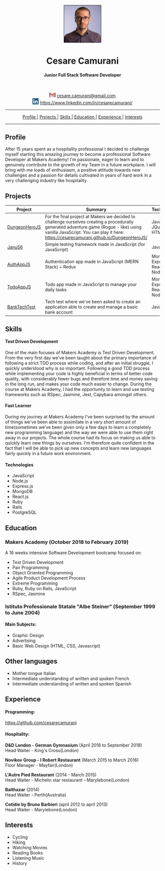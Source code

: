 <div align="center"><img src="/Images/cesare2.jpg" width="120" height="120" border="1"></div>
<h1 align="center"> Cesare Camurani </h1>
<h4 align="center"> Junior Full Stack Software Developer </h4>

<br>

<div align="center">

<img src="/Images/gmail.png" width="20" height="15"> <a href="mailto:cesare.camurani@gmail.com"> cesare.camurani@gmail.com </a>
<br>
<img src="/Images/linkedin-logo-copy.png" width="20" height="20"> <a href="https://www.linkedin.com/in/cesarecamurani/"> https://www.linkedin.com/in/cesarecamurani/ </a>

</div>

<hr>

<div align="center">

[Profile ](#profile) |
[Projects ](#projects) |
[Skills ](#skills) |
[Education ](#education) |
[Experience ](#experience) |
[Interests ](#interests)

</div>

<hr>

## Profile

After 15 years spent as a hospitality professional I decided to challenge myself starting this amazing journey to become a professional Software Developer at Makers Academy! I'm passionate, eager to learn and to genuinely contribute to the growth of my Team in a future workplace.
I will bring with me loads of enthusiasm, a positive attitude towards new challenges and a passion for details cultivated in years of hard work in a very challenging industry like hospitality.

## Projects

| Project | Summary | Technologies | Testing
|----------|----------|----------|----------|
| [DungeonHeroJS](https://github.com/cesarecamurani/DungeonHeroJS) | For the final project at Makers we decided to challenge ourselves creating a procedurally generated adventure game (Rogue - like) using vanilla JavaScript. You can play it here: <a href="https://cesarecamurani.github.io/DungeonHeroJS/">https://cesarecamurani.github.io/DungeonHeroJS/</a> | JavaScript, JQuery, HTML5, CSS| Jasmine, Istanbul, ESlint, Travis CI
| [JanuS6](https://github.com/cesarecamurani/JanuS6)  | Simple testing framework made in JavaScript (for JavaScript) | JavaScript |
| [AuthAppJS](https://github.com/cesarecamurani/AuthAppJS) | Authentication app made in JavaScript (MERN Stack) + Redux | Mongodb, Express.js, React.js and Node.js | Postman, Cypress
| [TodoAppJS](https://github.com/cesarecamurani/TodoAppJS) | Todo app made in JavaScript to manage your daily tasks | Mongodb,  Express.js, React.js and Node.js | Postman
| [BankTechTest](https://github.com/cesarecamurani/Bank-Tech-Test-Java) | Tech test where we've been asked to create an application able to create and manage a basic bank account| Java | JUnit

## Skills

#### Test Driven Development

One of the main focuses of Makers Academy is Test Driven Development. From the very first day we've been taught about the primary importance of following a strict TDD process while coding, and after an initial struggle, I quickly understood why is so important. Following a good TDD process while implementing your code is highly beneficial in terms of better code quality, with considerably fewer bugs and therefore time and money saving in the long run, and makes your code much easier to change. During the course at Makers Academy, I had the opportunity to learn and use testing frameworks such as RSpec, Jasmine, Jest, Capybara amongst others.

#### Fast Learner

During my journey at Makers Academy I've been surprised by the amount of things we've been able to assimilate in a very short amount of time(sometimes we've been given only a few days to learn a completely new programming language) and the way we were able to use them right away in our projects. The whole course had its focus on making us able to quickly learn new things by ourselves.
I'm therefore quite confident in the fact that I will be able to pick up new concepts and learn new languages fairly quickly in a future work environment.

#### Technologies

- JavaScript
- Node.js
- Express.js
- MongoDB
- React.js
- Ruby
- Rails
- PostgreSQL

## Education

### Makers Academy (October 2018 to February 2019)

 A 16 weeks intensive Software Development bootcamp focused on:

- Test Driven Development
- Pair Programming
- Object Oriented Programming
- Agile Product Development Process
- Extreme Programming
- Ruby, Ruby on Rails, JavaScript
- RSpec, Jasmine

### Istituto Professionale Statale "Albe Steiner" (September 1999 to June 2004)

#### Main Subjects:

- Graphic Design
- Advertising
- Basic Web Design (HTML, CSS, Javascript)

## Other languages

- Mother tongue Italian
- Intermediate understanding of written and spoken French
- Intermediate understanding of written and spoken Spanish

## Experience

#### Programming:

<a href="https://github.com/cesarecamurani?tab=repositories" target="_blank">https://github.com/cesarecamurani</a>

#### Hospitality:

**D&D London - German Gymnasium** (April 2016 to September 2018)    
Head Waiter - King's Cross(London)

**Novikov Group - I Robert Restaurant** (March 2015 to March 2016)<br>
Floor Manager - Mayfair(London)

**L'Autre Pied Restaurant** (2014 - March 2015)<br>
Head Waiter - Michelin star restaurant - Marylebone(London)

**Balthazar** (2014)<br>
Head Waiter - Perth(Australia)

**Cotidie by Bruno Barbieri** (april 2012 to april 2013)<br>
Head Waiter - Marylebone(London)



## Interests

- Cycling
- Hiking
- Watching Movies
- Reading Books
- Listening Music
- History
